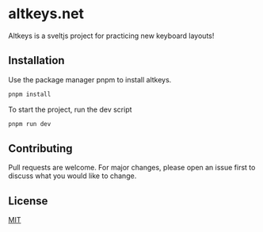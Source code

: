 # altkeys.net

Altkeys is a sveltjs project for practicing new keyboard layouts!

## Installation

Use the package manager pnpm to install altkeys.

```bash
pnpm install
```

To start the project, run the dev script
```bash
pnpm run dev
```

## Contributing
Pull requests are welcome. For major changes, please open an issue first to discuss what you would like to change.

## License
[MIT](https://choosealicense.com/licenses/mit/)